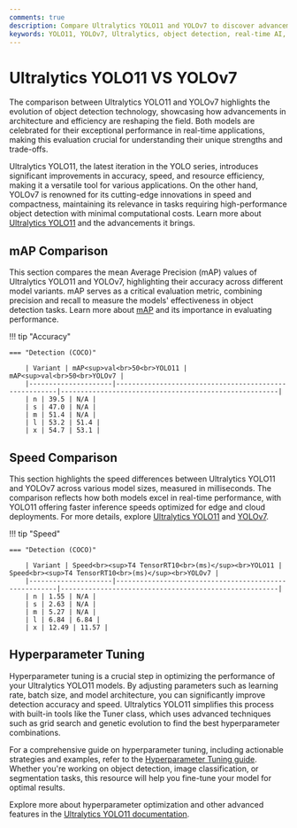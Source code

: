 ```yaml
---
comments: true
description: Compare Ultralytics YOLO11 and YOLOv7 to discover advancements in object detection, real-time AI, and edge AI. Explore how these models redefine computer vision with improved accuracy, speed, and efficiency for diverse applications.
keywords: YOLO11, YOLOv7, Ultralytics, object detection, real-time AI, edge AI, computer vision, model comparison
---
```


# Ultralytics YOLO11 VS YOLOv7

The comparison between Ultralytics YOLO11 and YOLOv7 highlights the evolution of object detection technology, showcasing how advancements in architecture and efficiency are reshaping the field. Both models are celebrated for their exceptional performance in real-time applications, making this evaluation crucial for understanding their unique strengths and trade-offs.

Ultralytics YOLO11, the latest iteration in the YOLO series, introduces significant improvements in accuracy, speed, and resource efficiency, making it a versatile tool for various applications. On the other hand, YOLOv7 is renowned for its cutting-edge innovations in speed and compactness, maintaining its relevance in tasks requiring high-performance object detection with minimal computational costs. Learn more about [Ultralytics YOLO11](https://docs.ultralytics.com/models/yolo11/) and the advancements it brings.


## mAP Comparison

This section compares the mean Average Precision (mAP) values of Ultralytics YOLO11 and YOLOv7, highlighting their accuracy across different model variants. mAP serves as a critical evaluation metric, combining precision and recall to measure the models' effectiveness in object detection tasks. Learn more about [mAP](https://www.ultralytics.com/glossary/mean-average-precision-map) and its importance in evaluating performance.


!!! tip "Accuracy"

	=== "Detection (COCO)"

		| Variant | mAP<sup>val<br>50<br>YOLO11 | mAP<sup>val<br>50<br>YOLOv7 |
		|---------------------|-------------------------------------------------------|-------------------------------------------------------|
		| n | 39.5 | N/A |
		| s | 47.0 | N/A |
		| m | 51.4 | N/A |
		| l | 53.2 | 51.4 |
		| x | 54.7 | 53.1 |
		

## Speed Comparison

This section highlights the speed differences between Ultralytics YOLO11 and YOLOv7 across various model sizes, measured in milliseconds. The comparison reflects how both models excel in real-time performance, with YOLO11 offering faster inference speeds optimized for edge and cloud deployments. For more details, explore [Ultralytics YOLO11](https://docs.ultralytics.com/models/yolo11/) and [YOLOv7](https://docs.ultralytics.com/models/yolov7/).


!!! tip "Speed"

	=== "Detection (COCO)"

		| Variant | Speed<br><sup>T4 TensorRT10<br>(ms)</sup><br>YOLO11 | Speed<br><sup>T4 TensorRT10<br>(ms)</sup><br>YOLOv7 |
		|---------------------|-------------------------------------------------------|-------------------------------------------------------|
		| n | 1.55 | N/A |
		| s | 2.63 | N/A |
		| m | 5.27 | N/A |
		| l | 6.84 | 6.84 |
		| x | 12.49 | 11.57 |

## Hyperparameter Tuning

Hyperparameter tuning is a crucial step in optimizing the performance of your Ultralytics YOLO11 models. By adjusting parameters such as learning rate, batch size, and model architecture, you can significantly improve detection accuracy and speed. Ultralytics YOLO11 simplifies this process with built-in tools like the Tuner class, which uses advanced techniques such as grid search and genetic evolution to find the best hyperparameter combinations.

For a comprehensive guide on hyperparameter tuning, including actionable strategies and examples, refer to the [Hyperparameter Tuning guide](https://docs.ultralytics.com/guides/hyperparameter-tuning/). Whether you're working on object detection, image classification, or segmentation tasks, this resource will help you fine-tune your model for optimal results.

Explore more about hyperparameter optimization and other advanced features in the [Ultralytics YOLO11 documentation](https://docs.ultralytics.com/).
